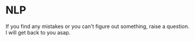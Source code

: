 # NLP
If you find any mistakes or you can't figure out something, raise a question. I will get back to you asap.
